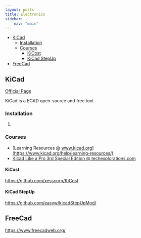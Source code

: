 ```yaml
---
layout: posts
title: Electronics
sidebar:
    nav: "main"
---
```


- [KiCad](#kicad)
  - [Installation](#installation)
  - [Courses](#courses)
    - [KiCost](#kicost)
    - [KiCad StepUp](#kicad-stepup)
- [FreeCad](#freecad)

## KiCad

[Official Page](https://www.kicad.org/)

KiCad is a ECAD open-source and free tool.

### Installation

1. 

### Courses

+ [Learning Resources @ www.kicad.org](https://www.kicad.org/help/learning-resources/)
+ [Kicad Like a Pro 3rd Special Edition @ techexplorations.com](https://techexplorations.com/so/kicad-like-a-pro-3e-special-edition/)


#### KiCost

https://github.com/xesscorp/KiCost

#### KiCad StepUp

https://github.com/easyw/kicadStepUpMod/

## FreeCad

https://www.freecadweb.org/
